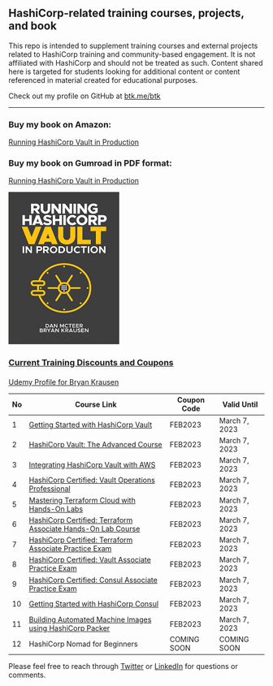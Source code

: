 ## HashiCorp-related training courses, projects, and book

This repo is intended to supplement training courses and external projects related to HashiCorp training and community-based engagement. It is not affiliated with HashiCorp and should not be treated as such. Content shared here is targeted for students looking for additional content or content referenced in material created for educational purposes.

Check out my profile on GitHub at [btk.me/btk](btk.me/btk)

*********************************************************************************

### Buy my book on Amazon:

[Running HashiCorp Vault in Production](https://amzn.to/2UeUjAI)

### Buy my book on Gumroad in PDF format:

[Running HashiCorp Vault in Production](https://gum.co/vaultbook/)

<a href="https://amzn.to/2UeUjAI"> 
<img src="book-cover.png"
     alt="Vault book"
     style="float: center; margin-right: 6px;" />
 
### Current Training Discounts and Coupons

####

[Udemy Profile for Bryan Krausen](https://www.udemy.com/user/bryan-krausen/ "Udemy Profile")

| No  | Course Link | Coupon Code | Valid Until |
| --- | ----------- | ----------- | ----------- |
| 1 | [Getting Started with HashiCorp Vault](https://btk.me/v) | FEB2023 | March 7, 2023 |
| 2 | [HashiCorp Vault: The Advanced Course](https://btk.me/va) | FEB2023 | March 7, 2023 |
| 3 | [Integrating HashiCorp Vault with AWS](https://btk.me/vaws) | FEB2023 | March 7, 2023 |
| 4 | [HashiCorp Certified: Vault Operations Professional](https://btk.me/vp) | FEB2023 | March 7, 2023 |
| 5 | [Mastering Terraform Cloud with Hands-On Labs](https://btk.me/tfc) | FEB2023 | March 7, 2023 |
| 6 | [HashiCorp Certified: Terraform Associate Hands-On Lab Course](https://btk.me/tfhol) | FEB2023 | March 7, 2023 |
| 7 | [HashiCorp Certified: Terraform Associate Practice Exam](https://btk.me/tf) | FEB2023 | March 7, 2023 |
| 8 | [HashiCorp Certified: Vault Associate Practice Exam](https://btk.me/vpe) | FEB2023 | March 7, 2023 |
| 9 | [HashiCorp Certified: Consul Associate Practice Exam](https://btk.me/cpe) | FEB2023 | March 7, 2023 |
| 10 | [Getting Started with HashiCorp Consul](https://btk.me/c) | FEB2023 | March 7, 2023 |
| 11 | [Building Automated Machine Images using HashiCorp Packer](https://btk.me/p) | FEB2023 | March 7, 2023 |
| 12 | HashiCorp Nomad for Beginners | COMING SOON | COMING SOON |

Please feel free to reach through [Twitter](https://twitter.com/btkrausen) or [LinkedIn](https://www.linkedin.com/in/bryan-krausen-5ab8794/) for questions or comments.

